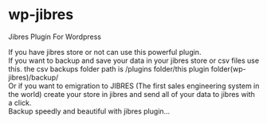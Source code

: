 # wp-jibres
Jibres Plugin For Wordpress



If you have jibres store or not can use this powerful plugin.<br>
If you want to backup and save your data in your jibres store or csv files use this. the csv backups folder path is /plugins folder/this plugin folder(wp-jibres)/backup/<br>
Or if you want to emigration to JIBRES (The first sales engineering system in the world) create your store in jibres and send all of your data to jibres with a click.<br>
Backup speedly and beautiful with jibres plugin...